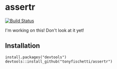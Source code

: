assertr
===

[![Build Status](https://travis-ci.org/tonyfischetti/assertr.svg?branch=master)](https://travis-ci.org/tonyfischetti/assertr)

I'm working on this! Don't look at it yet!

Installation
------------

    install.packages("devtools")
    devtools::install_github("tonyfischetti/assertr")
